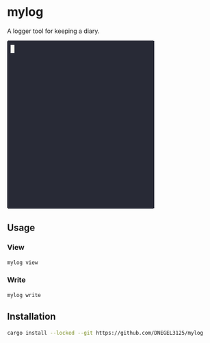 # mylog
A logger tool for keeping a diary.

![Demo](doc/demo.gif)

## Usage
### View
```bash
mylog view
```

### Write
```bash
mylog write
```

## Installation
```bash
cargo install --locked --git https://github.com/DNEGEL3125/mylog
```

